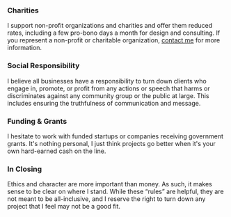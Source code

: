 ### Charities  

I support non-profit organizations and charities and offer them reduced rates, including a few pro-bono days a month for design and consulting. If you represent a non-profit or charitable organization, [contact me](#contact) for more information.  

### Social Responsibility  

I believe all businesses have a responsibility to turn down clients who engage in, promote, or profit from any actions or speech that harms or discriminates against any community group or the public at large. This includes ensuring the truthfulness of communication and message.  

### Funding & Grants

I hesitate to work with funded startups or companies receiving government grants. It's nothing personal, I just think projects go better when it's your own hard-earned cash on the line.  

### In Closing  

Ethics and character are more important than money. As such, it makes sense to be clear on where I stand. While these “rules” are helpful, they are not meant to be all-inclusive, and I reserve the right to turn down any project that I feel may not be a good fit.  
